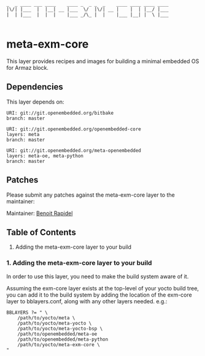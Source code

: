 ```
_  _ ____ ___ ____    ____ _  _ _  _    ____ ____ ____ ____ 
|\/| |___  |  |__| __ |___  \/  |\/| __ |    |  | |__/ |___ 
|  | |___  |  |  |    |___ _/\_ |  |    |___ |__| |  \ |___ 
 
```
# meta-exm-core

This layer provides recipes and images for building a minimal embedded
OS for Armaz block.


## Dependencies

This layer depends on:

```
URI: git://git.openembedded.org/bitbake
branch: master

URI: git://git.openembedded.org/openembedded-core
layers: meta
branch: master

URI: git://git.openembedded.org/meta-openembedded
layers: meta-oe, meta-python
branch: master
```


## Patches

Please submit any patches against the meta-exm-core layer to the
maintainer:

Maintainer: [Benoit Rapidel](mailto:benoit.rapidel+devs@exmachina.fr)


## Table of Contents

1. Adding the meta-exm-core layer to your build


### 1. Adding the meta-exm-core layer to your build

In order to use this layer, you need to make the build system aware of
it.

Assuming the exm-core layer exists at the top-level of your
yocto build tree, you can add it to the build system by adding the
location of the exm-core layer to bblayers.conf, along with any
other layers needed. e.g.:

```
BBLAYERS ?= " \
    /path/to/yocto/meta \
    /path/to/yocto/meta-yocto \
    /path/to/yocto/meta-yocto-bsp \
    /path/to/openembedded/meta-oe
    /path/to/openembedded/meta-python
    /path/to/yocto/meta-exm-core \
"
```